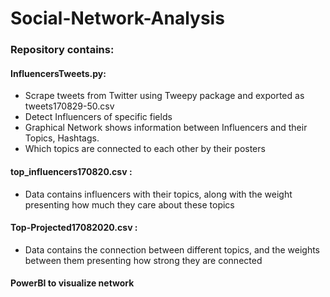 # Social-Network-Analysis

### Repository contains: 

#### InfluencersTweets.py: 
- Scrape tweets from Twitter using Tweepy package and exported as tweets170829-50.csv
- Detect Influencers of specific fields
- Graphical Network shows information between Influencers and their Topics, Hashtags. 
- Which topics are connected to each other by their posters
#### top_influencers170820.csv  : 
- Data contains influencers with their topics, along with the weight presenting how much they care about these topics
#### Top-Projected17082020.csv : 
- Data contains the connection between different topics, and the weights between them presenting how strong they are connected
#### PowerBI to visualize network

